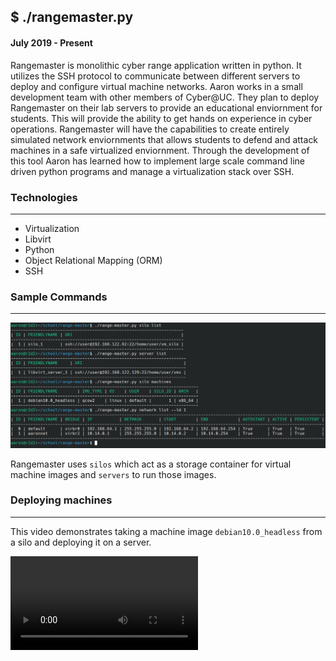## $ ./rangemaster.py
#### July 2019 - Present

Rangemaster is monolithic cyber range application written in python. It utilizes the SSH protocol to communicate between different servers to deploy and configure virtual machine networks. Aaron works in a small development team with other members of Cyber@UC. They plan to deploy Rangemaster on their lab servers to provide an educational enviornment for students. This will provide the ability to get hands on experience in cyber operations. Rangemaster will have the capabilities to create entirely simulated  network enviornments that allows students to defend and attack machines in a safe virtualized enviornment. Through the development of this tool Aaron has learned how to implement large scale command line driven python programs and manage a virtualization stack over SSH.

### Technologies

---

- Virtualization
- Libvirt
- Python
- Object Relational Mapping (ORM)
- SSH


### Sample Commands

---

![Rangemaster command examples](/images/range_master_demo.png "Rangemaster commande examples")

Rangemaster uses `silos` which act as a storage container for virtual machine images and `servers` to run those images.  

### Deploying machines

---

This video demonstrates taking a machine image `debian10.0_headless` from a silo and deploying it on a server.

<video autoplay loop>
  <source src="/videos/range_master_demo_deploy.mp4" type="video/mp4">
  Your browser does not support the video tag.
</video>
